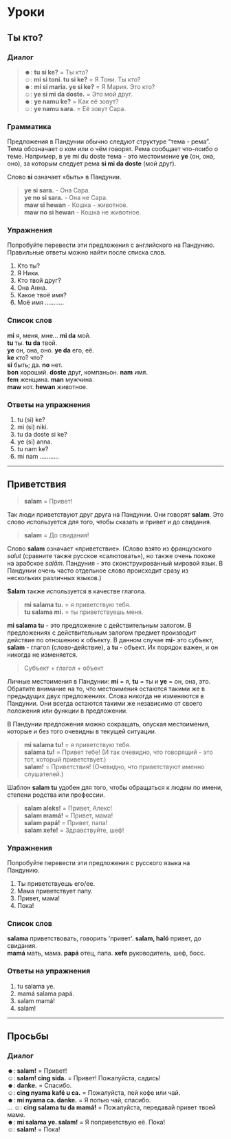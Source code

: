 Уроки
=====

Ты кто?
--------------------

### Диалог

> ☻: **tu si ke?** = Ты кто?  
> ☺: **mi si toni. tu si ke?** = Я Тони. Ты кто?  
> ☻: **mi si maria. ye si ke?** = Я Мария. Это кто?  
> ☺: **ye si mi da doste.** = Это мой друг.  
> ☻: **ye namu ke?** = Как её зовут?  
> ☺: **ye namu sara.** = Её зовут Сара.

### Грамматика

Предложения в Пандунии обычно следуют структуре “тема - рема”. Тема обозначает о ком или о чём говорят. Рема сообщает что-лоибо о теме. Например, в ye mi du doste тема - это местоимение **ye**  (он, она, оно), за которым следует рема **si mi da doste** (мой друг).

Слово **si** означает «быть» в Пандунии.

> **ye si sara.** - Она Сара.  
> **ye no si sara.** - Она не Сара.  
> **maw si hewan** - Кошка - животное.  
> **maw no si hewan** - Кошка не животное.  


### Упражнения

Попробуйте перевести эти предложения с английского на Пандунию. Правильные ответы можно найти после списка слов.

1. Кто ты?
2. Я Ники. 
3. Кто твой друг?
4. Она Анна.
5. Какое твоё имя? 
6. Моё имя ...........


### Список слов

**mi** я, меня, мне... **mi da** мой.  
**tu** ты. **tu da** твой.  
**ye** он, она, оно. **ye da** его, её.  
**ke** кто? что?  
**si** быть; да. **no** нет.  
**bon** хороший. **doste** друг, компаньон. **nam** имя.  
**fem** женщина. **man** мужчина.  
**maw** кот. **hewan** животное.  

### Ответы на упражнения

1. tu (si) ke?
2. mi (si) niki.
3. tu da doste si ke?
4. ye (si) anna.
5. tu nam ke?
6. mi nam ........... 


--------------------------------------------------------------------------------


Приветствия
------------

> **salam** = Привет!

Так люди приветствуют друг друга на Пандунии. Они говорят **salam**. Это слово используется для того, чтобы сказать и привет и до свидания. 

> **salam** = До свидания!

Слово **salam**  означает «приветствие». (Слово взято из французского _salut_ (сравните также русское «салютовать»), но также очень похоже на арабское _salām_. Пандуния - это сконструированный мировой язык. В Пандунии очень часто отдельное слово происходит сразу из нескольких различных языков.)

**Salam** также используется в качестве глагола.

> **mi salama tu.** = я приветствую тебя.  
> **tu salama mi.** = ты приветствуешь меня. 

**mi salama tu**  - это предложение с действительным залогом. В предложениях с действительным залогом предмет производит действие по отношению к объекту. В данном случае **mi**- это субъект, **salam**  - глагол (слово-действие), а **tu** - объект. Их порядок важен, и он никогда не изменяется.

> Субъект + глагол + объект

Личные местоимения в Пандунии: **mi** = я, **tu** = ты и **ye** = он, она, это. Обратите внимание на то, что местоимения остаются такими же в предыдущих двух предложениях. Слова никогда не изменяются в Пандунии. Они всегда остаются такими же независимо от своего положения или функции в предложении.

В Пандунии предложения можно сокращать, опуская местоимения, которые и без того очевидны в текущей ситуации.

> **mi salama tu!** = я приветствую тебя.  
> **salama tu!** = Привет тебе! (И так очевидно, что говорящий - это тот, который приветствует.)  
> **salam!** = Приветствия! (Очевидно, что приветствуют именно слушателей.)  

Шаблон **salam tu** удобен для того, чтобы обращаться к людям по имени, степени родства или профессии.

> **salam aleks!** = Привет, Алекс!  
> **salam mamá!** = Привет, мама!  
> **salam papá!** = Привет, папа!  
> **salam xefe!** = Здравствуйте, шеф!  


### Упражнения

Попробуйте перевести эти предложения с русского языка на Пандунию.

1. Ты приветствуешь его/ее.
2. Мама приветствует папу.
3. Привет, мама!
4. Пока!

### Список слов

**salama** приветствовать, говорить 'привет'. **salam, haló** привет, до свидания.  
**mamá** мать, мама. **papá** отец, папа. **xefe** руководитель, шеф, босс.


### Ответы на упражнения

1. tu salama ye.
2. mamá salama papá.
3. salam mamá!
4. salam!


--------------------------------------------------------------------------------


Просьбы
---------------

### Диалог

☻: **salam!** = Привет!  
☺: **salam! cing sida.** = Привет! Пожалуйста, садись!  
☻: **danke.** = Спасибо.  
☺: **cing nyama kafé u ca.** = Пожалуйста, пей кофе или чай.  
☻: **mi nyama ca. danke.** = Я попью чай, спасибо.  
...
☺: **cing salama tu da mamá!** = Пожалуйста, передавай привет твоей маме.  
☻: **mi salama ye. salam!** = Я поприветствую её. Пока!  
☺: **salam!** = Пока!



